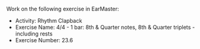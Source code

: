 Work on the following exercise in EarMaster:
- Activity: Rhythm Clapback
- Exercise Name: 4/4 - 1 bar: 8th & Quarter notes, 8th & Quarter triplets - including rests
- Exercise Number: 23.6
